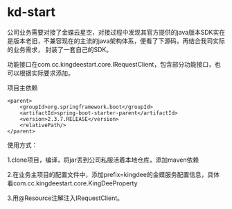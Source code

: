 # kd-start
公司业务需要对接了金蝶云星空，对接过程中发现其官方提供的java版本SDK实在是版本老旧，不兼容现在的主流的java架构体系，便看了下源码，再结合我司实际的业务需求，
封装了一套自己的SDK。

功能接口在com.cc.kingdeestart.core.IRequestClient，包含部分功能接口，也可以根据实际要求添加。

项目主依赖

    <parent>
        <groupId>org.springframework.boot</groupId>
        <artifactId>spring-boot-starter-parent</artifactId>
        <version>2.3.7.RELEASE</version>
        <relativePath/>
    </parent>


使用方式：

1.clone项目，编译，将jar丢到公司私服活着本地仓库，添加maven依赖

2.在业务主项目的配置文件中，添加prefix=kingdee的金蝶服务配置信息，具体看com.cc.kingdeestart.core.KingDeeProperty

3.用@Resource注解注入IRequestClient。








